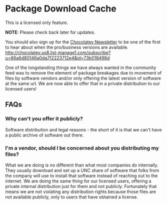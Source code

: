 # Package Download Cache

This is a licensed only feature.

**NOTE**: Please check back later for updates.

You should also sign up for the [Chocolatey Newsletter](http://chocolatey.us8.list-manage1.com/subscribe?u=86a6d80146a0da7f2223712e4&id=73b018498d) to be one of the first to hear about when the pro/business versions are available. http://chocolatey.us8.list-manage1.com/subscribe?u=86a6d80146a0da7f2223712e4&id=73b018498d

One of the longstanding things we have always wanted in the community feed was to remove the element of package breakages due to movement of files by software vendors and/or only offering the latest version of software at the same url. We are now able to offer that in a private distribution to our licensed users!

## FAQs
### Why can't you offer it publicly? 
Software distribution and legal reasons - the short of it is that we can't have a public archive of software out there.

### I'm a vendor, should I be concerned about you distributing my files?

What we are doing is no different than what most companies do internally. They usually download and set up a UNC share of software that folks from the company will use to install that software instead of reaching out to the internet. We are doing the same thing for our licensed users, offering a private internal distribution just for them and not publicly. Fortunately that means we are not violating any distribution rights because those files are not available publicly, only to users that have obtained a license.
